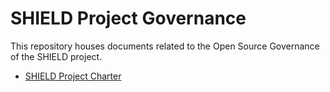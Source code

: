 SHIELD Project Governance
=========================

This repository houses documents related to the Open Source
Governance of the SHIELD project.

- [SHIELD Project Charter](CHARTER.md)


